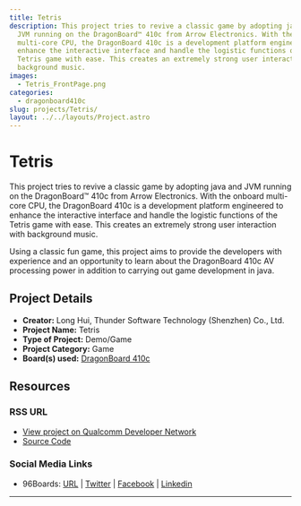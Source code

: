 ```yaml
---
title: Tetris
description: This project tries to revive a classic game by adopting java and
  JVM running on the DragonBoard™ 410c from Arrow Electronics. With the onboard
  multi-core CPU, the DragonBoard 410c is a development platform engineered to
  enhance the interactive interface and handle the logistic functions of the
  Tetris game with ease. This creates an extremely strong user interaction with
  background music.
images:
  - Tetris_FrontPage.png
categories:
  - dragonboard410c
slug: projects/Tetris/
layout: ../../layouts/Project.astro
---
```

# Tetris

This project tries to revive a classic game by adopting java and JVM running on the DragonBoard™ 410c from Arrow Electronics. With the onboard multi-core CPU,
the DragonBoard 410c is a development platform engineered to enhance the interactive interface and handle the logistic functions of the Tetris game with ease.
This creates an extremely strong user interaction with background music.

Using a classic fun game, this project aims to provide the developers with experience and an opportunity to learn about the DragonBoard 410c AV processing
power in addition to carrying out game development in java.

## Project Details

- **Creator:** Long Hui, Thunder Software Technology (Shenzhen) Co., Ltd.
- **Project Name:** Tetris
- **Type of Project:** Demo/Game
- **Project Category:** Game
- **Board(s) used:** [DragonBoard 410c](https://www.96boards.org/product/dragonboard410c/)

## Resources

### RSS URL

- [View project on Qualcomm Developer Network](https://developer.qualcomm.com/project/tetris)
- [Source Code](http://pan.baidu.com/s/1nuCd9Gl)

### Social Media Links

- 96Boards: [URL](https://www.96boards.org/) &#124; [Twitter](https://twitter.com/96boards) &#124; [Facebook](https://www.facebook.com/96Boards) &#124; [Linkedin](https://www.linkedin.com/company/{{site.linkedin_username}}/)


***
